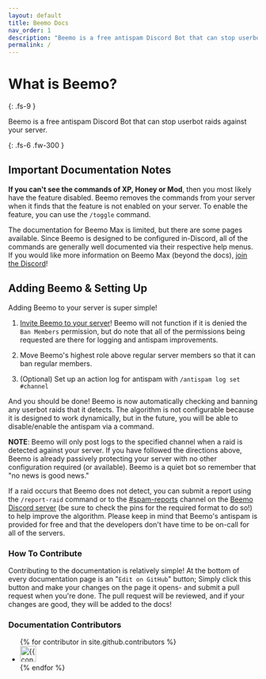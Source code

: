 ```yaml
---
layout: default
title: Beemo Docs
nav_order: 1
description: "Beemo is a free antispam Discord Bot that can stop userbot raids against your server."
permalink: /
---
```


# What is Beemo?
{: .fs-9 }

Beemo is a free antispam Discord Bot that can stop userbot raids against your server.

{: .fs-6 .fw-300 }

## Important Documentation Notes

**If you can't see the commands of XP, Honey or Mod**, then you most likely have the feature disabled. Beemo removes the commands from your server when it finds that the feature is not enabled on your server. To enable the feature, you can use the `/toggle` command.

The documentation for Beemo Max is limited, but there are some pages available. Since Beemo is designed to be configured in-Discord, all of the commands are generally well documented via their respective help menus. If you would like more information on Beemo Max (beyond the docs), [join the Discord](https://beemo.gg/Discord)!

## Adding Beemo & Setting Up 

Adding Beemo to your server is super simple!

1. [Invite Beemo to your server](https://beemo.gg/invite)! Beemo will not function if it is denied the `Ban Members` permission, but do note that all of the permissions being requested are there for logging and antispam improvements.

2. Move Beemo's highest role above regular server members so that it can ban regular members.

3. (Optional) Set up an action log for antispam with `/antispam log set #channel`

And you should be done! Beemo is now automatically checking and banning any userbot raids that it detects. The algorithm is not configurable because it is designed to work dynamically, but in the future, you will be able to disable/enable the antispam via a command.

**NOTE**: Beemo will only post logs to the specified channel when a raid is detected against your server. If you have followed the directions above, Beemo is already passively protecting your server with no other configuration required (or available).  Beemo is a quiet bot so remember that "no news is good news."

<a id="undetected-raids"></a>If a raid occurs that Beemo does not detect, you can submit a report using the `/report-raid` command or to the [#spam-reports](https://discord.com/channels/697474023914733575/856561090623569951) channel on the [Beemo Discord server](https://beemo.gg/discord) (be sure to check the pins for the required format to do so!) to help improve the algorithm. Please keep in mind that Beemo's antispam is provided for free and that the developers don't have time to be on-call for all of the servers.


### How To Contribute

Contributing to the documentation is relatively simple! At the bottom of every documentation page is an "`Edit on GitHub`" button; Simply click this button and make your changes on the page it opens- and submit a pull request when you're done. The pull request will be reviewed, and if your changes are good, they will be added to the docs!

### Documentation Contributors

<ul class="list-style-none">
{% for contributor in site.github.contributors %}
  <li class="d-inline-block mr-1">
     <a href="{{ contributor.html_url }}"><img src="{{ contributor.avatar_url }}" width="32" height="32" alt="{{ contributor.login }}"/></a>
  </li>
{% endfor %}
</ul>
